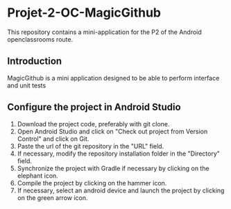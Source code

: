 # Projet-2-OC-MagicGithub

This repository contains a mini-application for the P2 of the Android openclassrooms route.

## Introduction

MagicGithub is a mini application designed to be able to perform interface and unit tests

## Configure the project in Android Studio

1. Download the project code, preferably with git clone.
2. Open Android Studio and click on "Check out project from Version Control" and click on Git.
3. Paste the url of the git repository in the "URL" field.
4. If necessary, modify the repository installation folder in the "Directory" field.
5. Synchronize the project with Gradle if necessary by clicking on the elephant icon.
6. Compile the project by clicking on the hammer icon.
7. If necessary, select an android device and launch the project by clicking on the green arrow icon.

